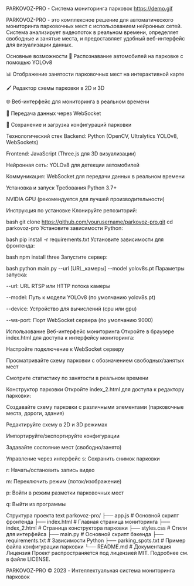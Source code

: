 PARKOVOZ-PRO - Система мониторинга парковок
https://demo.gif

PARKOVOZ-PRO - это комплексное решение для автоматического мониторинга парковочных мест с использованием нейронных сетей. Система анализирует видеопоток в реальном времени, определяет свободные и занятые места, и предоставляет удобный веб-интерфейс для визуализации данных.

Основные возможности
🚗 Распознавание автомобилей на парковке с помощью YOLOv8

📊 Отображение занятости парковочных мест на интерактивной карте

🖌️ Редактор схемы парковки в 2D и 3D

🌐 Веб-интерфейс для мониторинга в реальном времени

📡 Передача данных через WebSocket

💾 Сохранение и загрузка конфигураций парковки

Технологический стек
Backend: Python (OpenCV, Ultralytics YOLOv8, WebSockets)

Frontend: JavaScript (Three.js для 3D визуализации)

Нейронная сеть: YOLOv8 для детекции автомобилей

Коммуникация: WebSocket для передачи данных в реальном времени

Установка и запуск
Требования
Python 3.7+

NVIDIA GPU (рекомендуется для лучшей производительности)

Инструкция по установке
Клонируйте репозиторий:

bash
git clone https://github.com/yourusername/parkovoz-pro.git
cd parkovoz-pro
Установите зависимости Python:

bash
pip install -r requirements.txt
Установите зависимости для фронтенда:

bash
npm install three
Запустите сервер:

bash
python main.py --url [URL_камеры] --model yolov8s.pt
Параметры запуска:

--url: URL RTSP или HTTP потока камеры

--model: Путь к модели YOLOv8 (по умолчанию yolov8s.pt)

--device: Устройство для вычислений (cpu или gpu)

--ws-port: Порт WebSocket сервера (по умолчанию 9000)

Использование
Веб-интерфейс мониторинга
Откройте в браузере index.html для доступа к интерфейсу мониторинга:

Настройте подключение к WebSocket серверу

Просматривайте схему парковки с обозначением свободных/занятых мест

Смотрите статистику по занятости в реальном времени

Конструктор парковки
Откройте index_2.html для доступа к редактору парковки:

Создавайте схему парковки с различными элементами (парковочные места, дороги, здания)

Редактируйте схему в 2D и 3D режимах

Импортируйте/экспортируйте конфигурации

Задавайте состояние мест (свободно/занято)

Управление через интерфейс
s: Сохранить снимок парковки

r: Начать/остановить запись видео

m: Переключить режим (поток/изображение)

p: Войти в режим разметки парковочных мест

q: Выйти из программы

Структура проекта
text
parkovoz-pro/
├── app.js            # Основной скрипт фронтенда
├── index.html        # Главная страница мониторинга
├── index_2.html      # Страница конструктора парковки
├── styles.css        # Стили для интерфейса
├── main.py           # Основной скрипт бэкенда
├── requirements.txt  # Зависимости Python
├── parking_spots.txt # Пример файла конфигурации парковки
└── README.md         # Документация
Лицензия
Проект распространяется под лицензией MIT. Подробнее см. в файле LICENSE.

PARKOVOZ-PRO © 2023 - Интеллектуальная система мониторинга парковок
